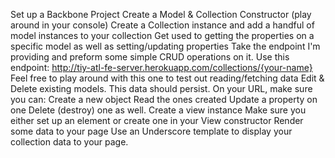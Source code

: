 Set up a Backbone Project
Create a Model & Collection Constructor (play around in your console)
Create a Collection instance and add a handful of model instances to your collection
Get used to getting the properties on a specific model as well as setting/updating properties
Take the endpoint I'm providing and preform some simple CRUD operations on it.
Use this endpoint: http://tiy-atl-fe-server.herokuapp.com/collections/{your-name}
Feel free to play around with this one to test out reading/fetching data
Edit & Delete existing models. This data should persist. On your URL, make sure you can:
Create a new object
Read the ones created
Update a property on one
Delete (destroy) one as well.
Create a view instance
Make sure you either set up an element or create one in your View constructor
Render some data to your page
Use an Underscore template to display your collection data to your page.

